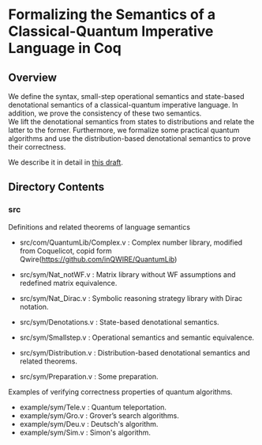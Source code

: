 # Formalizing the Semantics of a Classical-Quantum Imperative Language in Coq

## Overview


We define the syntax, small-step operational semantics and state-based denotational semantics of a classical-quantum imperative language. In addition, we prove the consistency of these two semantics.  
We lift the denotational semantics from states to distributions and relate the latter to the former. Furthermore, we formalize some practical quantum algorithms and use the distribution-based denotational semantics to prove their correctness.


We describe it in detail in [this draft](https://arxiv.org/pdf/2005.11023).


## Directory Contents

### src


Definitions and related theorems of language semantics


- src/com/QuantumLib/Complex.v : Complex number library, modified from Coquelicot, copid form Qwire(https://github.com/inQWIRE/QuantumLib)

- src/sym/Nat_notWF.v : Matrix library without WF assumptions and redefined matrix equivalence.
- src/sym/Nat_Dirac.v : Symbolic reasoning strategy library with Dirac notation.
- src/sym/Denotations.v : State-based denotational semantics.
- src/sym/Smallstep.v : Operational semantics and semantic equivalence.
- src/sym/Distribution.v : Distribution-based denotational semantics and related theorems.
- src/sym/Preparation.v : Some preparation.


Examples of verifying correctness properties of quantum algorithms.

- example/sym/Tele.v : Quantum teleportation.
- example/sym/Gro.v : Grover’s search algorithms.
- example/sym/Deu.v : Deutsch's algorithm.
- example/sym/Sim.v : Simon's algorithm.


